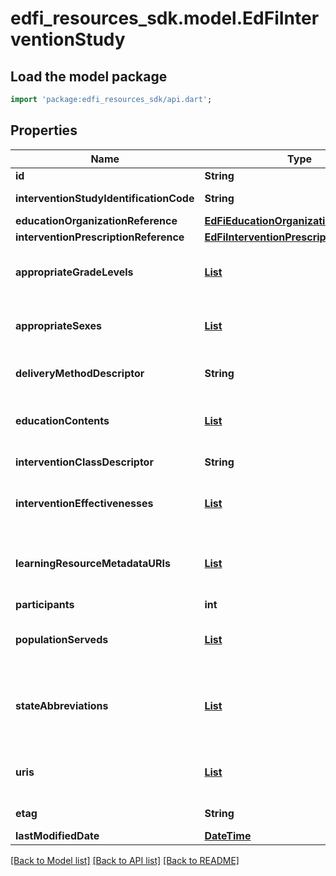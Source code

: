 # edfi_resources_sdk.model.EdFiInterventionStudy

## Load the model package
```dart
import 'package:edfi_resources_sdk/api.dart';
```

## Properties
Name | Type | Description | Notes
------------ | ------------- | ------------- | -------------
**id** | **String** |  | [optional] 
**interventionStudyIdentificationCode** | **String** | A unique number or alphanumeric code assigned to an intervention study. | 
**educationOrganizationReference** | [**EdFiEducationOrganizationReference**](EdFiEducationOrganizationReference.md) |  | 
**interventionPrescriptionReference** | [**EdFiInterventionPrescriptionReference**](EdFiInterventionPrescriptionReference.md) |  | 
**appropriateGradeLevels** | [**List<EdFiInterventionStudyAppropriateGradeLevel>**](EdFiInterventionStudyAppropriateGradeLevel.md) | An unordered collection of interventionStudyAppropriateGradeLevels. Grade levels participating in this study. | [optional] [default to const []]
**appropriateSexes** | [**List<EdFiInterventionStudyAppropriateSex>**](EdFiInterventionStudyAppropriateSex.md) | An unordered collection of interventionStudyAppropriateSexes. Sexes participating in this study. If omitted, considered generally applicable. | [optional] [default to const []]
**deliveryMethodDescriptor** | **String** | The way in which an intervention was implemented: individual, small group, whole class, or whole school. | 
**educationContents** | [**List<EdFiInterventionStudyEducationContent>**](EdFiInterventionStudyEducationContent.md) | An unordered collection of interventionStudyEducationContents. Relates the education content source to the education content. | [optional] [default to const []]
**interventionClassDescriptor** | **String** | The way in which an intervention is used: curriculum, supplement, or practice. | 
**interventionEffectivenesses** | [**List<EdFiInterventionStudyInterventionEffectiveness>**](EdFiInterventionStudyInterventionEffectiveness.md) | An unordered collection of interventionStudyInterventionEffectivenesses. Measurement of the effectiveness of the intervention study per diagnosis. | [optional] [default to const []]
**learningResourceMetadataURIs** | [**List<EdFiInterventionStudyLearningResourceMetadataURI>**](EdFiInterventionStudyLearningResourceMetadataURI.md) | An unordered collection of interventionStudyLearningResourceMetadataURIs. The URI (typical a URL) pointing to the metadata entry in a LRMI metadata repository, which describes this content item. | [optional] [default to const []]
**participants** | **int** | The number of participants observed in the study. | 
**populationServeds** | [**List<EdFiInterventionStudyPopulationServed>**](EdFiInterventionStudyPopulationServed.md) | An unordered collection of interventionStudyPopulationServeds. A subset of students that are the focus of the intervention study. | [optional] [default to const []]
**stateAbbreviations** | [**List<EdFiInterventionStudyStateAbbreviation>**](EdFiInterventionStudyStateAbbreviation.md) | An unordered collection of interventionStudyStateAbbreviations. The abbreviation for the state (within the United States) or outlying area, the school system of which the participants of the study are considered to be a part. | [optional] [default to const []]
**uris** | [**List<EdFiInterventionStudyURI>**](EdFiInterventionStudyURI.md) | An unordered collection of interventionStudyURIs. The URI (typical a URL) pointing to an education content item. | [optional] [default to const []]
**etag** | **String** | A unique system-generated value that identifies the version of the resource. | [optional] 
**lastModifiedDate** | [**DateTime**](DateTime.md) | The date and time the resource was last modified. | [optional] 

[[Back to Model list]](../README.md#documentation-for-models) [[Back to API list]](../README.md#documentation-for-api-endpoints) [[Back to README]](../README.md)


